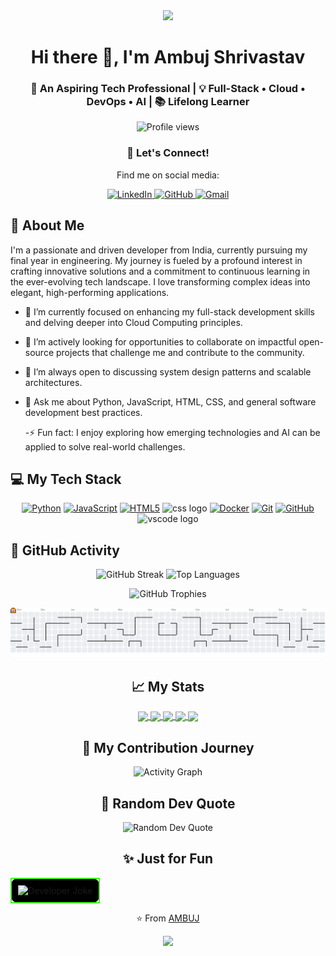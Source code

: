 
<div id="header" align="center">
<img src="https://media.giphy.com/media/M9gbBd9nbDrOTu1Mqx/giphy.gif" width="100"/>
<h1 align="center">Hi there 👋, I'm Ambuj Shrivastav</h1>
<h3 align="center">🚀 An Aspiring Tech Professional | 💡 Full-Stack • Cloud • DevOps • AI | 📚 Lifelong Learner</h3>
</div>

<div align="center">
<img src="https://komarev.com/ghpvc/?username=AmSh4&label=PROFILE+VIEWS&color=0e75b6&style=flat-square" alt="Profile views"/>
</div>

<div align="center">
<h3> 🤝 Let's Connect!</h3>
<p>Find me on social media:</p>
<a href="https://www.linkedin.com/in/ambuj-shrivastav-1969b020a" target="_blank">
<img src="https://img.shields.io/badge/LinkedIn-0077B5?style=for-the-badge&logo=linkedin&logoColor=white" alt="LinkedIn"/>
</a>
<a href="https://github.com/AmSh4" target="_blank">
<img src="https://img.shields.io/badge/GitHub-181717?style=for-the-badge&logo=github&logoColor=white" alt="GitHub"/>
</a>
<a href="mailto:ambujshrivastav1139@gmail.com" target="_blank">
<img src="https://img.shields.io/badge/Gmail-D14836?style=for-the-badge&logo=gmail&logoColor=white" alt="Gmail"/>
</a>
</div>

## 🌱 About Me
<p>
I'm a passionate and driven developer from India, currently pursuing my final year in engineering. My journey is fueled by a profound interest in crafting innovative solutions and a commitment to continuous learning in the ever-evolving tech landscape. I love transforming complex ideas into elegant, high-performing applications.
</p>

- 🔭 I’m currently focused on enhancing my full-stack development skills and delving deeper into Cloud Computing principles.

- 👯 I’m actively looking for opportunities to collaborate on impactful open-source projects that challenge me and contribute to the community.

- 🤔 I’m always open to discussing system design patterns and scalable architectures.

- 💬 Ask me about Python, JavaScript, HTML, CSS, and general software development best practices.

  -⚡ Fun fact: I enjoy exploring how emerging technologies and AI can be applied to solve real-world challenges.

## 💻 My Tech Stack
<p align="center">
<a href="#"><img alt="Python" src="https://img.shields.io/badge/Python-3776AB?style=for-the-badge&logo=python&logoColor=white"></a>
<a href="#"><img alt="JavaScript" src="https://img.shields.io/badge/JavaScript-F7DF1E?style=for-the-badge&logo=javascript&logoColor=black"></a>
<a href="#"><img alt="HTML5" src="https://img.shields.io/badge/HTML5-E34F26?style=for-the-badge&logo=html5&logoColor=white"></a>
<img src="https://img.shields.io/badge/CSS-1572B6?logo=css&logoColor=white&style=for-the-badge" height="40" alt="css logo"  />
<a href="#"><img alt="Docker" src="https://img.shields.io/badge/Docker-2496ED?style=for-the-badge&logo=docker&logoColor=white"></a>
<a href="#"><img alt="Git" src="https://img.shields.io/badge/Git-F05032?style=for-the-badge&logo=git&logoColor=white"></a>
<a href="#"><img alt="GitHub" src="https://img.shields.io/badge/GitHub-181717?style=for-the-badge&logo=github&logoColor=white"></a>
<img src="https://cdn.jsdelivr.net/gh/devicons/devicon/icons/vscode/vscode-original.svg" height="40" alt="vscode logo"  />
</p>

## 🚀 GitHub Activity
</p>
<div align="center"><img src="https://github-readme-streak-stats.herokuapp.com/?user=AmSh4&theme=radical&hide_border=true" alt="GitHub Streak" width="42%"/> <img src="https://github-readme-stats.vercel.app/api/top-langs/?username=AmSh4&layout=compact&theme=radical&hide_border=true" alt="Top Languages" width="30%"/>
</p>
<div align="center"><img src="https://github-profile-trophy.vercel.app/?username=AmSh4&theme=radical&no-frame=true&no-bg=true&margin-w=15&column=4&margin-h=15" alt="GitHub Trophies"/>
</div>
<p align="center">
<picture>
  <source media="(prefers-color-scheme: dark)" srcset="https://raw.githubusercontent.com/minaniazizade/minaniazizade/output/pacman-contribution-graph-dark.svg">
  <source media="(prefers-color-scheme: black)" srcset="https://raw.githubusercontent.com/minaniazizade/minaniazizade/output/pacman-contribution-graph.svg">
  <img alt="pacman contribution graph" src="https://raw.githubusercontent.com/minaniazizade/minaniazizade/output/pacman-contribution-graph.svg">
</picture>
</p>
</a>

## 📈 My Stats

<a href="https://github.com/AmSh4">
<p align="center">
<img align="center" src="http://github-profile-summary-cards.vercel.app/api/cards/stats?username=AmSh4&theme=radical" height="180em" />
<img align="center" src="http://github-profile-summary-cards.vercel.app/api/cards/most-commit-language?username=AmSh4&theme=radical" height="180em" />
<img align="center" src="http://github-profile-summary-cards.vercel.app/api/cards/repos-per-language?username=AmSh4&theme=radical" height="180em" />
<img align="center" src="http://github-profile-summary-cards.vercel.app/api/cards/productive-time?username=AmSh4&theme=radical" height="180em" />
<img align="center" src="http://github-profile-summary-cards.vercel.app/api/cards/profile-details?username=AmSh4&theme=radical" height="176.5em" />
</a>



## 📝 My Contribution Journey
<img src="https://github-readme-activity-graph.vercel.app/graph?username=AmSh4&theme=radical&hide_border=true&area=true&line=AD00EE" alt="Activity Graph"/>
</p>






## 🩵 Random Dev Quote

<div align="center">
<img src="https://quotes-github-readme.vercel.app/api?type=horizontal&theme=radical&hide_border=true" alt="Random Dev Quote"/>
</div>




## ✨ Just for Fun
<p align="center">
  <!-- 😂 Random Developer Joke -->
<table align="center">
  <tr>
    <td style="background-color: #000000; border: 2px solid #39FF14; border-radius: 10px; padding: 10px;">
      <img 
        src="https://readme-jokes.vercel.app/api?hideBorder=true&qColor=39FF14&aColor=FFFFFF&bgColor=000000" 
        alt="Developer Joke"
      />
    </td>
  </tr>
</table>

</p>

<p align="center">
⭐️ From <a href="https://github.com/AmSh4">AMBUJ</a>
</p>
<img src="https://user-images.githubusercontent.com/73097560/115834477-dbab4500-a447-11eb-908a-139a6edaec5c.gif">
